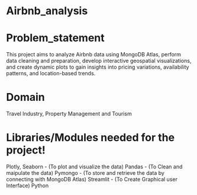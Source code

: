# Airbnb_analysis

# Problem_statement
This project aims to analyze Airbnb data using MongoDB Atlas, perform data cleaning and preparation, develop interactive geospatial visualizations,
and create dynamic plots to gain insights into pricing variations, availability patterns, and location-based trends.

# Domain 
Travel Industry, Property Management and Tourism

# Libraries/Modules needed for the project!
Plotly, Seaborn - (To plot and visualize the data)
Pandas - (To Clean and maipulate the data)
Pymongo - (To store and retrieve the data by connecting with MongoDB Atlas)
Streamlit - (To Create Graphical user Interface)
Python


